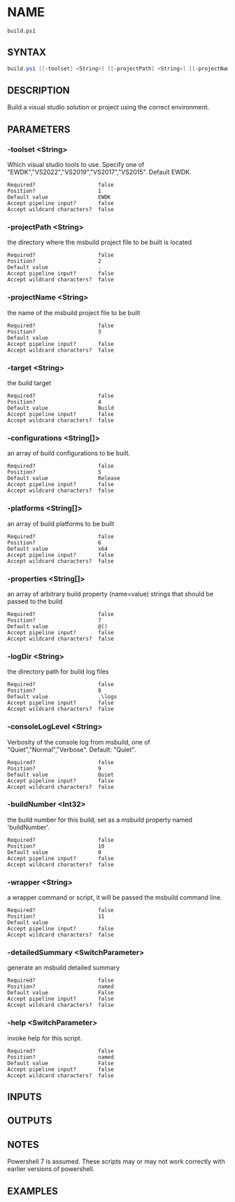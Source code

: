 
# NAME
    build.ps1
## SYNTAX
```powershell
build.ps1 [[-toolset] <String>] [[-projectPath] <String>] [[-projectName] <String>] [[-target] <String>] [[-configurations] <String[]>] [[-platforms] <String[]>] [[-properties] <String[]>] [[-logDir] <String>] [[-consoleLogLevel] <String>] [[-buildNumber] <Int32>] [[-wrapper] <String>] [-detailedSummary] [-help] [<CommonParameters>]
```
## DESCRIPTION
Build a visual studio solution or project using the correct environment.
## PARAMETERS
### -toolset &lt;String&gt;
Which visual studio tools to use. 
Specify one of "EWDK","VS2022","VS2019","VS2017","VS2015".
Default EWDK.
```
Required?                    false
Position?                    1
Default value                EWDK
Accept pipeline input?       false
Accept wildcard characters?  false
```
 
### -projectPath &lt;String&gt;
the directory where the msbuild project file to be built is located
```
Required?                    false
Position?                    2
Default value                .
Accept pipeline input?       false
Accept wildcard characters?  false
```
 
### -projectName &lt;String&gt;
the name of the msbuild project file to be built
```
Required?                    false
Position?                    3
Default value
Accept pipeline input?       false
Accept wildcard characters?  false
```
 
### -target &lt;String&gt;
the build target
```
Required?                    false
Position?                    4
Default value                Build
Accept pipeline input?       false
Accept wildcard characters?  false
```
 
### -configurations &lt;String[]&gt;
an array of build configurations to be built.
```
Required?                    false
Position?                    5
Default value                Release
Accept pipeline input?       false
Accept wildcard characters?  false
```
 
### -platforms &lt;String[]&gt;
an array of build platforms to be built
```
Required?                    false
Position?                    6
Default value                x64
Accept pipeline input?       false
Accept wildcard characters?  false
```
 
### -properties &lt;String[]&gt;
an array of arbitrary build property (name=value) strings that should be passed to the build
```
Required?                    false
Position?                    7
Default value                @()
Accept pipeline input?       false
Accept wildcard characters?  false
```
 
### -logDir &lt;String&gt;
the directory path for build log files
```
Required?                    false
Position?                    8
Default value                .\logs
Accept pipeline input?       false
Accept wildcard characters?  false
```
 
### -consoleLogLevel &lt;String&gt;
Verbosity of the console log from msbuild, one of "Quiet","Normal","Verbose".
Default: "Quiet".
```
Required?                    false
Position?                    9
Default value                Quiet
Accept pipeline input?       false
Accept wildcard characters?  false
```
 
### -buildNumber &lt;Int32&gt;
the build number for this build, set as a msbuild property named 'buildNumber'.
```
Required?                    false
Position?                    10
Default value                0
Accept pipeline input?       false
Accept wildcard characters?  false
```
 
### -wrapper &lt;String&gt;
a wrapper command or script, it will be passed the msbuild command line.
```
Required?                    false
Position?                    11
Default value
Accept pipeline input?       false
Accept wildcard characters?  false
```
 
### -detailedSummary &lt;SwitchParameter&gt;
generate an msbuild detailed summary
```
Required?                    false
Position?                    named
Default value                False
Accept pipeline input?       false
Accept wildcard characters?  false
```
 
### -help &lt;SwitchParameter&gt;
invoke help for this script.
```
Required?                    false
Position?                    named
Default value                False
Accept pipeline input?       false
Accept wildcard characters?  false
```

## INPUTS


## OUTPUTS

## NOTES
Powershell 7 is assumed. These scripts may or may not work correctly with earlier versions of powershell.


## EXAMPLES
